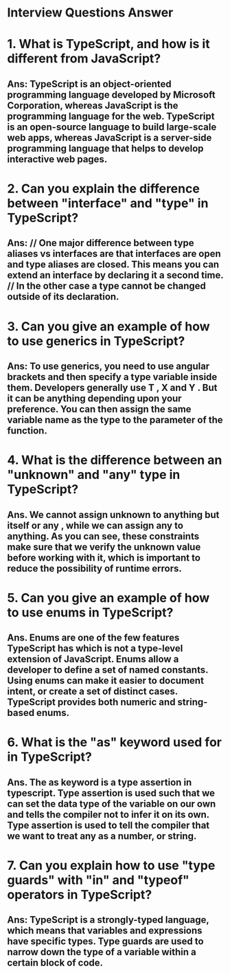 # Interview Questions Answer

# 1. What is TypeScript, and how is it different from JavaScript?
## Ans: TypeScript is an object-oriented programming language developed by Microsoft Corporation, whereas JavaScript is the programming language for the web. TypeScript is an open-source language to build large-scale web apps, whereas JavaScript is a server-side programming language that helps to develop interactive web pages.

# 2. Can you explain the difference between "interface" and "type" in TypeScript?
## Ans: // One major difference between type aliases vs interfaces are that interfaces are open and type aliases are closed. This means you can extend an interface by declaring it a second time. // In the other case a type cannot be changed outside of its declaration.

# 3. Can you give an example of how to use generics in TypeScript?
## Ans: To use generics, you need to use angular brackets and then specify a type variable inside them. Developers generally use T , X and Y . But it can be anything depending upon your preference. You can then assign the same variable name as the type to the parameter of the function.

# 4. What is the difference between an "unknown" and "any" type in TypeScript?
## Ans. We cannot assign unknown to anything but itself or any , while we can assign any to anything. As you can see, these constraints make sure that we verify the unknown value before working with it, which is important to reduce the possibility of runtime errors.

# 5. Can you give an example of how to use enums in TypeScript?
## Ans. Enums are one of the few features TypeScript has which is not a type-level extension of JavaScript. Enums allow a developer to define a set of named constants. Using enums can make it easier to document intent, or create a set of distinct cases. TypeScript provides both numeric and string-based enums.

# 6. What is the "as" keyword used for in TypeScript?
## Ans. The as keyword is a type assertion in typescript. Type assertion is used such that we can set the data type of the variable on our own and tells the compiler not to infer it on its own. Type assertion is used to tell the compiler that we want to treat any as a number, or string.

# 7. Can you explain how to use "type guards" with "in" and "typeof" operators in TypeScript?
## Ans: TypeScript is a strongly-typed language, which means that variables and expressions have specific types. Type guards are used to narrow down the type of a variable within a certain block of code.
